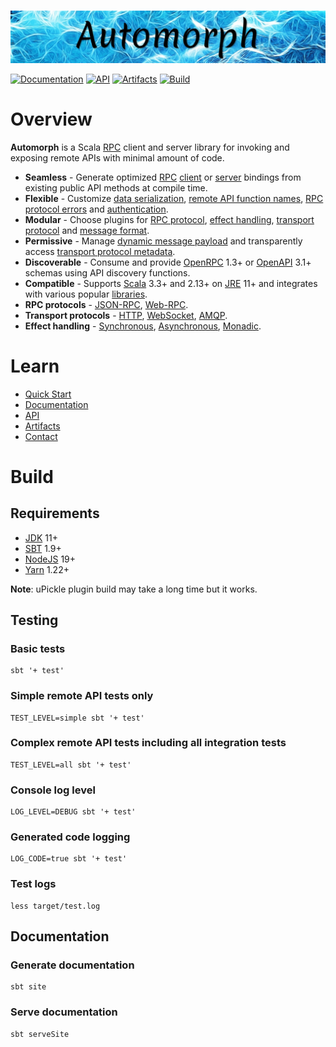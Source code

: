 <br>

![automorph](https://github.com/automorph-org/automorph/raw/main/site/static/banner.jpg)

[![Documentation](https://img.shields.io/badge/Website-Documentation-purple)](https://automorph.org)
[![API](https://img.shields.io/badge/Scaladoc-API-blue)](https://automorph.org/api/index.html)
[![Artifacts](https://img.shields.io/badge/Releases-Artifacts-yellow)](
https://central.sonatype.com/namespace/org.automorph)
[![Build](https://github.com/automorph-org/automorph/workflows/Build/badge.svg)](
https://github.com/automorph-org/automorph/actions/workflows/build.yml)



# Overview

**Automorph** is a Scala [RPC](https://en.wikipedia.org/wiki/Remote_procedure_call) client and server library
for invoking and exposing remote APIs with minimal amount of code.

* **Seamless** - Generate optimized [RPC](https://en.wikipedia.org/wiki/Remote_procedure_call) [client](docs/Quickstart#static-client) or [server](docs/Quickstart#server) bindings from existing public API methods at compile time.
* **Flexible** - Customize [data serialization](docs/Examples#data-serialization), [remote API function names](docs/Examples#client-function-names), [RPC protocol errors](docs/Examples#client-exceptions) and [authentication](docs/Examples#http-authentication).
* **Modular** - Choose plugins for [RPC protocol](docs/Plugins#rpc-protocol), [effect handling](docs/Plugins#effect-system), [transport protocol](docs/Plugins#message-transport) and [message format](docs/Plugins#message-codec).
* **Permissive** - Manage [dynamic message payload](docs/Examples#dynamic-payload) and transparently access [transport protocol metadata](docs/Examples#metadata).
* **Discoverable** - Consume and provide [OpenRPC](https://spec.open-rpc.org) 1.3+ or [OpenAPI](https://github.com/OAI/OpenAPI-Specification) 3.1+ schemas using API discovery functions.
* **Compatible** - Supports [Scala](https://www.scala-lang.org) 3.3+ and 2.13+ on [JRE](https://openjdk.java.net/) 11+ and integrates with various popular [libraries](docs/Plugins).
* **RPC protocols** - [JSON-RPC](https://www.jsonrpc.org/specification), [Web-RPC](docs/Web-RPC).
* **Transport protocols** - [HTTP](docs/Examples#http-authentication), [WebSocket](docs/Examples#websocket-transport), [AMQP](docs/Examples#amqp-transport).
* **Effect handling** - [Synchronous](docs/Examples#synchronous-call), [Asynchronous](docs/Examples#asynchronous-call), [Monadic](docs/Examples#effect-system).


# Learn

* [Quick Start](https://automorph.org/docs/Quickstart)
* [Documentation](https://automorph.org)
* [API](https://automorph.org/api/index.html)
* [Artifacts](https://central.sonatype.com/namespace/org.automorph)
* [Contact](mailto:automorph.org@proton.me)


# Build

## Requirements

* [JDK](https://openjdk.java.net/) 11+
* [SBT](https://www.scala-sbt.org/) 1.9+
* [NodeJS](https://nodejs.org/) 19+
* [Yarn](https://yarnpkg.com/) 1.22+

**Note**: uPickle plugin build may take a long time but it works.


## Testing

### Basic tests

```shell
sbt '+ test'
```

### Simple remote API tests only

```shell
TEST_LEVEL=simple sbt '+ test'
```

### Complex remote API tests including all integration tests

```shell
TEST_LEVEL=all sbt '+ test'
```

### Console log level

```shell
LOG_LEVEL=DEBUG sbt '+ test'
```

### Generated code logging

```shell
LOG_CODE=true sbt '+ test'
```

### Test logs

```
less target/test.log
```


## Documentation

### Generate documentation

```shell
sbt site
```

### Serve documentation

```shell
sbt serveSite
```

